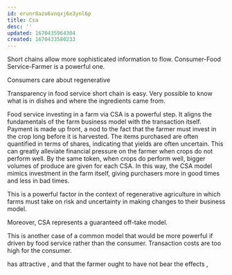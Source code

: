 ```yaml
---
id: erunr8azo6vnqxj6e3ynl6p
title: Csa
desc: ''
updated: 1670435964304
created: 1670433580233
---
```

Short chains allow more sophisticated information to flow. Consumer-Food Service-Farmer is a powerful one.

Consumers care about regenerative

Transparency in food service short chain is easy. Very possible to know what is in dishes and where the ingredients came from.

Food service investing in a farm via CSA is a powerful step. It aligns the fundamentals of the farm business model with the transaction itself. Payment is made up front, a nod to the fact that the farmer must invest in the crop long before it is harvested.  The items purchased are often quantified in terms of shares, indicating that yields are often uncertain.  This can greatly alleviate financial pressure on the farmer when crops do not perform well.  By the same token, when crops do perform well, bigger volumes of produce are given for each CSA.  In this way, the CSA model mimics investment in the farm itself, giving purchasers more in good times and less in bad times.  

This is a powerful factor in the context of regenerative agriculture in which farms must take on risk and uncertainty in making changes to their business model.

Moreover, CSA represents a guaranteed off-take model.

This is another case of a common model that would be more powerful if driven by food service rather than the consumer.  Transaction costs are too high for the consumer.

 has attractive , and that the farmer ought to have not bear the effects , 